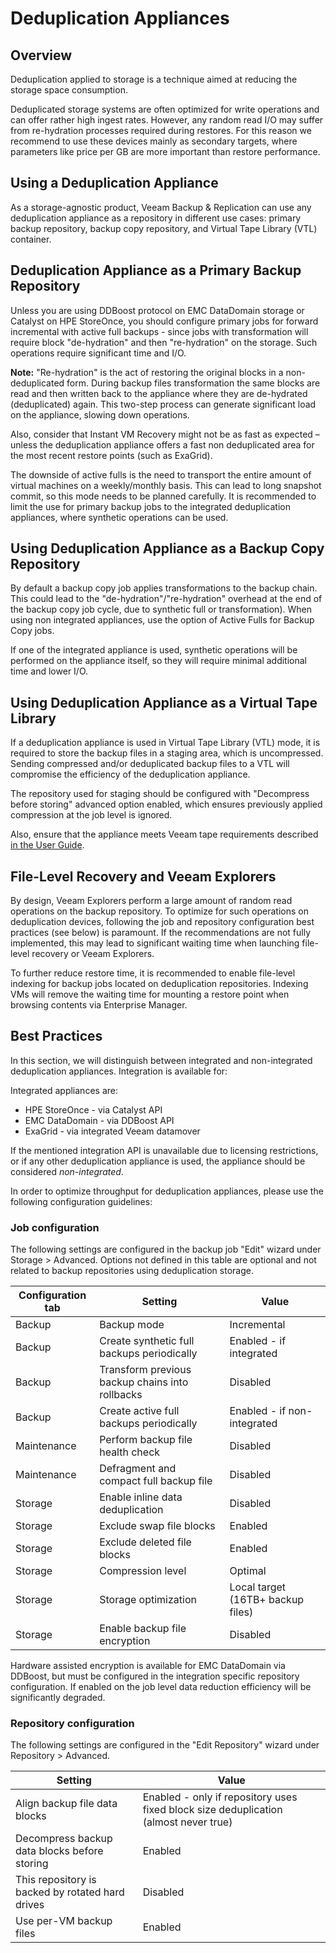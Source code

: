 # Deduplication Appliances

## Overview
Deduplication applied to storage is a technique aimed at reducing the storage space consumption.

Deduplicated storage systems are often optimized for write operations and can offer rather high ingest rates. However, any random read I/O may suffer from re-hydration processes required during restores. For this reason we recommend to use these devices mainly as secondary targets, where parameters like price per GB are more important than restore performance.

## Using a Deduplication Appliance
As a storage-agnostic product, Veeam Backup & Replication can use any deduplication appliance as a repository in different use cases: primary backup repository, backup copy repository, and Virtual Tape Library (VTL) container.

## Deduplication Appliance as a Primary Backup Repository

Unless you are using DDBoost protocol on EMC DataDomain storage or Catalyst on HPE StoreOnce, you should configure primary jobs for forward incremental with active full backups - since jobs with transformation will require block "de-hydration" and then "re-hydration" on the storage. Such operations require significant time and I/O.

**Note:** "Re-hydration" is the act of restoring the original blocks in a non-deduplicated form. During backup files transformation the same blocks are read and then written back to the appliance where they are de-hydrated (deduplicated) again. This two-step process can generate significant load on the appliance, slowing down operations.

Also, consider that Instant VM Recovery might not be as fast as expected – unless the deduplication appliance offers a fast non deduplicated area for the most recent restore points (such as ExaGrid).

The downside of active fulls is the need to transport the entire amount of virtual machines on a weekly/monthly basis. This can lead to long snapshot commit, so this mode needs to be planned carefully. It is recommended to limit the use for primary backup jobs to the integrated deduplication appliances, where synthetic operations can be used.

## Using Deduplication Appliance as a Backup Copy Repository

By default a backup copy job applies transformations to the backup chain. This could lead to the "de-hydration"/"re-hydration" overhead at the end of the backup copy job cycle, due to synthetic full or transformation). When using non integrated appliances, use the option of Active Fulls for Backup Copy jobs.

If one of the integrated appliance is used, synthetic operations will be performed on the appliance itself, so they will require minimal additional time and lower I/O.

## Using Deduplication Appliance as a Virtual Tape Library

If a deduplication appliance is used in Virtual Tape Library (VTL) mode, it is required to store the backup files in a staging area, which is uncompressed. Sending compressed and/or deduplicated backup files to a VTL will compromise the efficiency of the deduplication appliance.

The repository used for staging should be configured with "Decompress before storing" advanced option enabled, which ensures previously applied compression at the job level is ignored.

Also, ensure that the appliance meets Veeam tape requirements described [in the User
Guide](https://helpcenter.veeam.com/backup/vsphere/system_requirements.html).

## File-Level Recovery and Veeam Explorers

By design, Veeam Explorers perform a large amount of random read operations on the backup repository. To optimize for such operations on deduplication devices, following the job and repository configuration best practices (see below) is paramount. If the recommendations are not fully implemented, this may lead to significant waiting time when launching file-level recovery or Veeam Explorers.

To further reduce restore time, it is recommended to enable file-level indexing for backup jobs located on deduplication repositories. Indexing VMs will remove the waiting time for mounting a restore point when browsing contents via Enterprise Manager.

## Best Practices

In this section, we will distinguish between integrated and non-integrated deduplication appliances. Integration is available for:

Integrated appliances are:

* HPE StoreOnce - via Catalyst API
* EMC DataDomain - via DDBoost API
* ExaGrid - via integrated Veeam datamover

If the mentioned integration API is unavailable due to licensing restrictions, or if any other deduplication appliance is used, the appliance should be considered *non-integrated*.

In order to optimize throughput for deduplication appliances, please use the following configuration guidelines:

### Job configuration

The following settings are configured in the backup job "Edit" wizard under Storage > Advanced. Options not defined in this table are optional and not related to backup repositories using deduplication storage.

| Configuration tab | Setting | Value |
|-------------------|-------|-----|
| Backup            | Backup mode | Incremental |
| Backup            | Create synthetic full backups periodically | Enabled - if integrated |
| Backup            | Transform previous backup chains into rollbacks | Disabled |
| Backup            | Create active full backups periodically | Enabled - if non-integrated |
| Maintenance       | Perform backup file health check | Disabled |
| Maintenance       | Defragment and compact full backup file | Disabled |
| Storage           | Enable inline data deduplication | Disabled |
| Storage           | Exclude swap file blocks | Enabled |
| Storage           | Exclude deleted file blocks | Enabled |
| Storage           | Compression level | Optimal |
| Storage           | Storage optimization | Local target (16TB+ backup files) |
| Storage           | Enable backup file encryption | Disabled |

Hardware assisted encryption is available for EMC DataDomain via DDBoost, but must be configured in the integration specific repository configuration. If enabled on the job level data reduction efficiency will be significantly degraded.

### Repository configuration

The following settings are configured in the "Edit Repository" wizard under Repository > Advanced.

| Setting | Value |
|--------|--------|
| Align backup file data blocks | Enabled - only if repository uses fixed block size deduplication (almost never true) |
| Decompress backup data blocks before storing | Enabled |
| This repository is backed by rotated hard drives | Disabled |
| Use per-VM backup files | Enabled |

